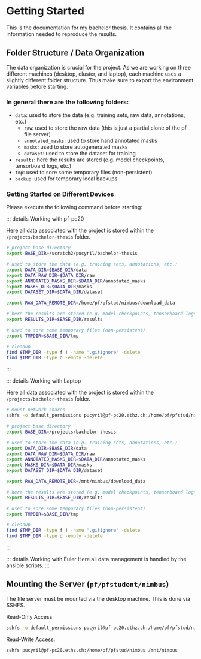 # Getting Started

This is the documentation for my bachelor thesis. It contains all the information needed to reproduce the results.

## Folder Structure / Data Organization

The data organization is crucial for the project. As we are working on three different machines (desktop, cluster, and
laptop), each machine uses a slightly different folder structure. Thus make sure to export the environment variables
before starting.

### In general there are the following folders:

- `data`: used to store the data (e.g. training sets, raw data, annotations, etc.)
    - `raw`: used to store the raw data (this is just a partial clone of the pf file server)
    - `annotated_masks`: used to store hand annotated masks
    - `masks`: used to store autogenerated masks
    - `dataset`: used to store the dataset for training
- `results`: here the results are stored (e.g. model checkpoints, tensorboard logs, etc.)
- `tmp`: used to sore some temporary files (non-persistent)
- `backup`: used for temporary local backups

### Getting Started on Different Devices

Please execute the following command before starting:

::: details Working with pf-pc20

Here all data associated with the project is stored within the `/projects/bachelor-thesis` folder.

```bash
# project base directory
export BASE_DIR=/scratch2/pucyril/bachelor-thesis

# used to store the data (e.g. training sets, annotations, etc.)
export DATA_DIR=$BASE_DIR/data
export DATA_RAW_DIR=$DATA_DIR/raw
export ANNOTATED_MASKS_DIR=$DATA_DIR/annotated_masks
export MASKS_DIR=$DATA_DIR/masks
export DATASET_DIR=$DATA_DIR/dataset

export RAW_DATA_REMOTE_DIR=/home/pf/pfstud/nimbus/download_data

# here the results are stored (e.g. model checkpoints, tensorboard logs, etc.)
export RESULTS_DIR=$BASE_DIR/results

# used to sore some temporary files (non-persistent)
export TMPDIR=$BASE_DIR/tmp

# cleanup
find $TMP_DIR -type f ! -name '.gitignore' -delete
find $TMP_DIR -type d -empty -delete
```

:::

::: details Working with Laptop

Here all data associated with the project is stored within the `/projects/bachelor-thesis` folder.

```bash
# mount network shares
sshfs -o default_permissions pucyril@pf-pc20.ethz.ch:/home/pf/pfstud/nimbus /mnt/nimbus

# project base directory
export BASE_DIR=/projects/bachelor-thesis

# used to store the data (e.g. training sets, annotations, etc.)
export DATA_DIR=$BASE_DIR/data
export DATA_RAW_DIR=$DATA_DIR/raw
export ANNOTATED_MASKS_DIR=$DATA_DIR/annotated_masks
export MASKS_DIR=$DATA_DIR/masks
export DATASET_DIR=$DATA_DIR/dataset

export RAW_DATA_REMOTE_DIR=/mnt/nimbus/download_data

# here the results are stored (e.g. model checkpoints, tensorboard logs, etc.)
export RESULTS_DIR=$BASE_DIR/results

# used to sore some temporary files (non-persistent)
export TMPDIR=$BASE_DIR/tmp

# cleanup
find $TMP_DIR -type f ! -name '.gitignore' -delete
find $TMP_DIR -type d -empty -delete
```

:::

::: details Working with Euler
Here all data management is handled by the ansible scripts.
:::

## Mounting the Server (`pf/pfstudent/nimbus`)

The file server must be mounted via the desktop machine. This is done via SSHFS.

Read-Only Access:

```bash
sshfs -o default_permissions pucyril@pf-pc20.ethz.ch:/home/pf/pfstud/nimbus /mnt/nimbus
```

Read-Write Access:

```bash
sshfs pucyril@pf-pc20.ethz.ch:/home/pf/pfstud/nimbus /mnt/nimbus
```
